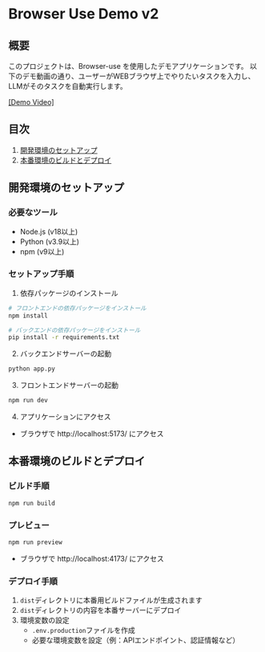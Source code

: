 # Browser Use Demo v2

## 概要
このプロジェクトは、Browser-use を使用したデモアプリケーションです。
以下のデモ動画の通り、ユーザーがWEBブラウザ上でやりたいタスクを入力し、LLMがそのタスクを自動実行します。

[[Demo Video]](https://drive.google.com/file/d/1bg16_FQcVuJ6hsI5CxYMnoJvmXomTUKK/view?usp=sharing)

## 目次
1. [開発環境のセットアップ](#開発環境のセットアップ)
2. [本番環境のビルドとデプロイ](#本番環境のビルドとデプロイ)

## 開発環境のセットアップ

### 必要なツール
- Node.js (v18以上)
- Python (v3.9以上)
- npm (v9以上)

### セットアップ手順
1. 依存パッケージのインストール
```bash
# フロントエンドの依存パッケージをインストール
npm install

# バックエンドの依存パッケージをインストール
pip install -r requirements.txt
```

2. バックエンドサーバーの起動
```bash
python app.py
```

3. フロントエンドサーバーの起動
```bash
npm run dev
```

4. アプリケーションにアクセス
- ブラウザで http://localhost:5173/ にアクセス

## 本番環境のビルドとデプロイ

### ビルド手順
```bash
npm run build
```

### プレビュー
```bash
npm run preview
```
- ブラウザで http://localhost:4173/ にアクセス

### デプロイ手順
1. `dist`ディレクトリに本番用ビルドファイルが生成されます
2. `dist`ディレクトリの内容を本番サーバーにデプロイ
3. 環境変数の設定
   - `.env.production`ファイルを作成
   - 必要な環境変数を設定（例：APIエンドポイント、認証情報など）
